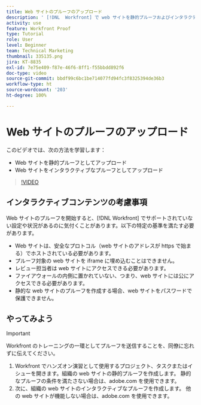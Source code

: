 ```yaml
---
title: Web サイトのプルーフのアップロード
description: ' [!DNL  Workfront] で web サイトを静的プルーフおよびインタラクティブプルーフとしてアップロードする方法について説明します。'
activity: use
feature: Workfront Proof
type: Tutorial
role: User
level: Beginner
team: Technical Marketing
thumbnail: 335135.png
jira: KT-8835
exl-id: 7e75e409-f87e-46f6-8ff1-f55bbdd892f6
doc-type: video
source-git-commit: bbdf99c6bc1be714077fd94fc3f8325394de36b3
workflow-type: ht
source-wordcount: '203'
ht-degree: 100%

---
```


# Web サイトのプルーフのアップロード

このビデオでは、次の方法を学習します：

* Web サイトを静的プルーフとしてアップロード
* Web サイトをインタラクティブなプルーフとしてアップロード

>[!VIDEO](https://video.tv.adobe.com/v/3445068/?quality=12&learn=on&enablevpops=1&captions=jpn)


## インタラクティブコンテンツの考慮事項

Web サイトのプルーフを開始すると、[!DNL Workfront] でサポートされていない設定や状況があるのに気付くことがあります。以下の特定の基準を満たす必要があります。

* Web サイトは、安全なプロトコル（web サイトのアドレスが https で始まる）でホストされている必要があります。
* プルーフ対象の web サイトを iframe に埋め込むことはできません。
* レビュー担当者は web サイトにアクセスできる必要があります。
* ファイアウォールの内側に置かれていない、つまり、web サイトには公にアクセスできる必要があります。
* 静的な web サイトのプルーフを作成する場合、web サイトをパスワードで保護できません。

## やってみよう

>[!IMPORTANT]
>
>Workfront のトレーニングの一環としてプルーフを送信することを、同僚に忘れずに伝えてください。

1. Workfront でハンズオン演習として使用するプロジェクト、タスクまたはイシューを開きます。組織の web サイトの静的プルーフを作成します。 静的なプルーフの条件を満たさない場合は、adobe.com を使用できます。
1. 次に、組織の web サイトのインタラクティブなプルーフを作成します。 他の web サイトが機能しない場合は、adobe.com を使用できます。

<!-- 
Learn more about these considerations in the articles Generate a static proof for a website or other web content and Generate an interactive proof for a website or other web content. 
-->

<!--
### Learn more
[!DNL Workfront] also supports interactive proofing of files generated from a ZIP file. Learn how to prepare the ZIP file for uploading in the article Interactive content proofs.

* Generate a static proof for a website or other web content
* Generate an interactive proof for a website or other web content
* Generate a proof for interactive content in a ZIP file
* Understand the desktop proofing viewer
* Install the desktop proofing viewer
-->
